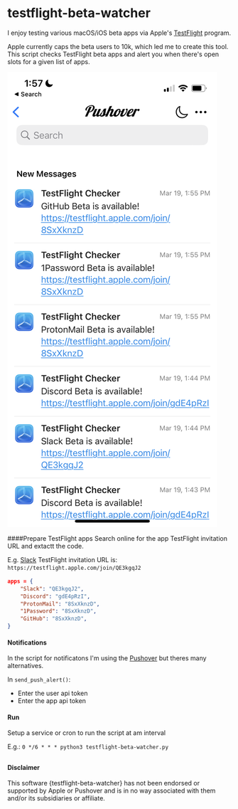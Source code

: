 # testflight-beta-watcher

I enjoy testing various macOS/iOS beta apps via Apple's [TestFlight](https://developer.apple.com/testflight/) program.


Apple currently caps the beta users to 10k, which led me to create this tool. This script checks TestFlight beta apps and alert you when there's open slots for a given list of apps. 

<img src="/notification.png">

####Prepare TestFlight apps
Search online for the app TestFlight invitation URL and extactt the code.

E.g. [Slack](https://slack.com/beta/ios) TestFlight invitation URL is:
 `https://testflight.apple.com/join/QE3kgqJ2`

```json
apps = {
    "Slack": "QE3kgqJ2",
    "Discord": "gdE4pRzI",
    "ProtonMail": "8SxXknzD",
    "1Password": "8SxXknzD",
    "GitHub": "8SxXknzD",
}
```

#### Notifications
In the script for notificatons I'm using the [Pushover](https://pushover.net) but theres many alternatives.

In `send_push_alert()`:
* Enter the user api token
* Enter the app api token


#### Run

Setup a service or cron to run the script at am interval

E.g.:
`0 */6 * * * python3 testflight-beta-watcher.py`

##
#### Disclaimer

This software {testflight-beta-watcher} has not been endorsed or supported by Apple or Pushover and is in no way associated with them and/or its subsidiaries or affiliate.
